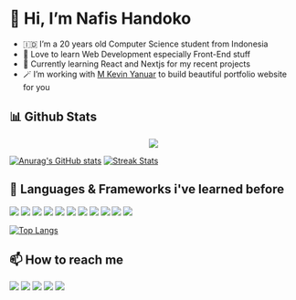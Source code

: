 # 👋 Hi, I’m Nafis Handoko

- 🇮🇩 I’m a 20 years old Computer Science student from Indonesia
- 👀 Love to learn Web Development especially Front-End stuff
- 🌱 Currently learning React and Nextjs for my recent projects
- 🪄 I’m working with [M Kevin Yanuar](https://instagram.com/muhammadkevinyanuar) to build beautiful portfolio website for you

## 📊 Github Stats
<p align="center">
<img src="https://github-profile-trophy.vercel.app/?username=nafishandoko&no-bg=true&no-frame=true&theme=onestar&column=6&rank=SSS,SS,S,AAA,AA,A,B,C" />
</p>
  
[![Anurag's GitHub stats](https://github-readme-stats.vercel.app/api?username=nafishandoko&show_icons=true&theme=tokyonight)](https://github.com/anuraghazra/github-readme-stats)
[![Streak Stats](https://github-readme-streak-stats.herokuapp.com/?user=nafishandoko&theme=tokyonight)](https://github.com/anuraghazra/github-readme-stats)

## 🚀 Languages & Frameworks i've learned before
<p>
<img src="https://img.shields.io/badge/Python-3776AB?style=flat&logo=python&logoColor=white" />
<img src="https://img.shields.io/badge/HTML5-E34F26?style=flat&logo=html5&logoColor=white" />
<img src="https://img.shields.io/badge/CSS3-1572B6?style=flat&logo=css3&logoColor=white" />
<img src="https://img.shields.io/badge/JavaScript-F7DF1E?style=flat&logo=javascript&logoColor=black" />
<img src="https://img.shields.io/badge/Sass-CC6699?style=flat&logo=sass&logoColor=white" />
<!-- <img src="https://img.shields.io/badge/Bootstrap-563D7C?style=flat&logo=bootstrap&logoColor=white" /> -->
<!-- <img src="https://img.shields.io/badge/Tailwind_CSS-38B2AC?style=flat&logo=tailwind-css&logoColor=white" /> -->
<img src="https://img.shields.io/badge/React-20232A?style=flat&logo=react&logoColor=61DAFB" />
<img src="https://img.shields.io/badge/React_Router-CA4245?style=flat&logo=react-router&logoColor=white" />
<img src="https://img.shields.io/badge/jQuery-0769AD?style=flat&logo=jquery&logoColor=white" />
<img src="https://img.shields.io/badge/git%20-%23F05033.svg?&style=flat&logo=git&logoColor=white" />
<img src="https://img.shields.io/badge/figma-%23F24E1E.svg?style=flat&logo=figma&logoColor=white" />
<img src="https://img.shields.io/badge/Next-black?style=flat&logo=next.js&logoColor=white" />
</p>
  
[![Top Langs](https://github-readme-stats.vercel.app/api/top-langs/?username=anuraghazra&layout=compact&theme=tokyonight)](https://github.com/anuraghazra/github-readme-stats)

## 📫 How to reach me
<a href="https://wa.me/6281332079137"><img src="https://img.shields.io/badge/WhatsApp-25D366?style=for-the-badge&logo=whatsapp&logoColor=white" /></a>
<a href="https://t.me/nafishandoko"><img src="https://img.shields.io/badge/Telegram-2CA5E0?style=for-the-badge&logo=telegram&logoColor=white" /></a>
<a href="mailto:naffisioner@gmail.com"><img src="https://img.shields.io/badge/Gmail-D14836?style=for-the-badge&logo=gmail&logoColor=white" /></a>
<a href="https://instagram.com/nafishandoko"><img src="https://img.shields.io/badge/Instagram-E4405F?style=for-the-badge&logo=instagram&logoColor=white" /></a>
<a href="https://www.linkedin.com/in/nafis-arinda-rizky-putra-handoko-91542a21b/"><img src="https://img.shields.io/badge/LinkedIn-0077B5?style=for-the-badge&logo=linkedin&logoColor=white" /></a>
<!---
NafisHandoko/NafisHandoko is a ✨ special ✨ repository because its `README.md` (this file) appears on your GitHub profile.
You can click the Preview link to take a look at your changes.
--->
